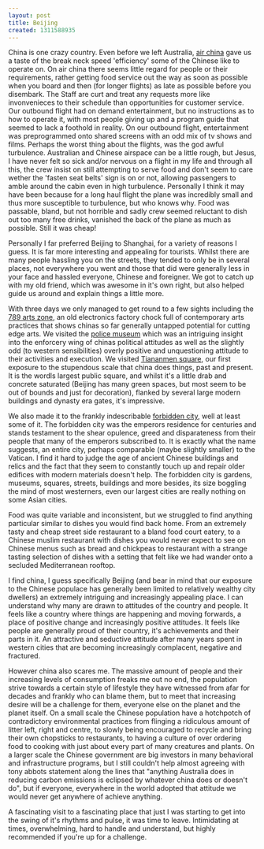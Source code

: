 ```yaml
---
layout: post
title: Beijing
created: 1311588935
---
```

<p>China is one crazy country. Even before we left Australia, <a href="http://www.google.co.uk/url?sa=t&amp;source=web&amp;cd=1&amp;ved=0CD0QFjAA&amp;url=http%3A%2F%2Fwww.airchina.com%2F&amp;rct=j&amp;q=air%20china&amp;ei=Em8tTsH-H4fOhAfM2bmqCw&amp;usg=AFQjCNGNWJqlHZ88hV2xYX6QjMI1QzFf1Q&amp;cad=rja" target="_blank">air china</a> gave us a taste of the break neck speed &#39;efficiency&#39; some of the Chinese like to operate on. On air china there seems little regard for people or their requirements, rather getting food service out the way as soon as possible when you board and then (for longer flights) as late as possible before you disembark. The Staff are curt and treat any requests more like invonvenieces to their schedule than opportunities for customer service. Our outbound flight had on demand entertainment, but no instructions as to how to operate it, with most people giving up and a program guide that seemed to lack a foothold in reality. On our outbound flight, entertainment was preprogrammed onto shared screens with an odd mix of tv shows and films. Perhaps the worst thing about the flights, was the god awful turbulence. Australian and Chinese airspace can be a little rough, but Jesus, I have never felt so sick and/or nervous on a flight in my life and through all this, the crew insist on still attempting to serve food and don&#39;t seem to care wether the &#39;fasten seat belts&#39; sign is on or not, allowing passengers to amble around the cabin even in high turbulence. Personally I think it may have been because for a long haul flight the plane was incredibly small and thus more susceptible to turbulence, but who knows why. Food was passable, bland, but not horrible and sadly crew seemed reluctant to dish out too many free drinks, vanished the back of the plane as much as possible. Still it was cheap!</p><p>Personally I far preferred Beijing to Shanghai, for a variety of reasons I guess. It is far more interesting and appealing for tourists. Whilst there are many people hassling you on the streets, they tended to only be in several places, not everywhere you went and those that did were generally less in your face and hassled everyone, Chinese and foreigner. We got to catch up with my old friend, which was awesome in it&#39;s own right, but also helped guide us around and explain things a little more.</p><p>With three days we only managed to get round to a few sights including the <a href="http://en.wikipedia.org/wiki/798_Art_Zone" target="_blank">789 arts zone</a>, an old electronics factory chock full of contemporary arts practices that shows chinas so far generally untapped potential for cutting edge arts. We visited the <a href="http://www.china.org.cn/english/features/museums/129054.htm" target="_blank">police museum</a> which was an intriguing insight into the enforcery wing of chinas political attitudes as well as the slightly odd (to western sensibilities) overly positive and unquestioning attitude to their activities and execution. We visited <a href="http://en.wikipedia.org/wiki/Tiananmen_Square" target="_blank">Tiananmen square</a>, our first exposure to the stupendous scale that china does things, past and present. It is the wordls largest public square, and whilst it&#39;s a little drab and concrete saturated (Beijing has many green spaces, but most seem to be out of bounds and just for decoration), flanked by several large modern buildings and dynasty era gates, it&#39;s impressive.</p><p>We also made it to the frankly indescribable <a href="http://en.wikipedia.org/wiki/Forbidden_City" target="_blank">forbidden city</a>, well at least some of it. The forbidden city was the emperors residence for centuries and stands testament to the shear opulence, greed and disparateness from their people that many of the emperors subscribed to. It is exactly what the name suggests, an entire city, perhaps comparable (maybe slightly smaller) to the Vatican. I find it hard to judge the age of ancient Chinese buildings and relics and the fact that they seem to constantly touch up and repair older edifices with modern materials doesn&#39;t help. The forbidden city is gardens, museums, squares, streets, buildings and more besides, its size boggling the mind of most westerners, even our largest cities are really nothing on some Asian cities.</p><p>Food was quite variable and inconsistent, but we struggled to find anything particular similar to dishes you would find back home. From an extremely tasty and cheap street side restaurant to a bland food court eatery, to a Chinese muslim restaurant with dishes you would never expect to see on Chinese menus such as bread and chickpeas to restaurant with a strange tasting selection of dishes with a setting that felt like we had wander onto a secluded Mediterranean rooftop.</p><p>I find china, I guess specifically Beijing (and bear in mind that our exposure to the Chinese populace has generally been limited to relatively wealthy city dwellers) an extremely intriguing and increasingly appealing place. I can understand why many are drawn to attitudes of the country and people. It feels like a country where things are happening and moving forwards, a place of positive change and increasingly positive attitudes. It feels like people are generally proud of their country, it&#39;s achievements and their parts in it. An attractive and seductive attitude after many years spent in western cities that are becoming increasingly complacent, negative and fractured.</p><p>However china also scares me. The massive amount of people and their increasing levels of consumption freaks me out no end, the population strive towards a certain style of lifestyle they have witnessed from afar for decades and frankly who can blame them, but to meet that increasing desire will be a challenge for them, everyone else on the planet and the planet itself. On a small scale the Chinese population have a hotchpotch of contradictory environmental practices from flinging a ridiculous amount of litter left, right and centre, to slowly being encouraged to recycle and bring their own chopsticks to restaurants, to having a culture of over ordering food to cooking with just about every part of many creatures and plants. On a larger scale the Chinese government are big investors in many behavioral and infrastructure programs, but I still couldn&#39;t help almost agreeing with tony abbots statement along the lines that &quot;anything Australia does in reducing carbon emissions is eclipsed by whatever china does or doesn&#39;t do&quot;, but if everyone, everywhere in the world adopted that attitude we would never get anywhere of achieve anything.</p><p>A fascinating visit to a fascinating place that just I was starting to get into the swing of it&#39;s rhythms and pulse, it was time to leave. Intimidating at times, overwhelming, hard to handle and understand, but highly recommended if you&#39;re up for a challenge.</p>
